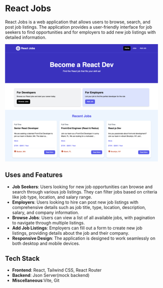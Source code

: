 # React Jobs

React Jobs is a web application that allows users to browse, search, and post job listings. The application provides a user-friendly interface for job seekers to find opportunities and for employers to add new job listings with detailed information.

![Project HomePage](screen.png)

## Uses and Features

- **Job Seekers**: Users looking for new job opportunities can browse and search through various job listings. They can filter jobs based on criteria like job type, location, and salary range.
- **Employers**: Users looking to hire can post new job listings with comprehensive details such as job title, type, location, description, salary, and company information.
- **Browse Jobs**: Users can view a list of all available jobs, with pagination to navigate through multiple listings.
- **Add Job Listings**: Employers can fill out a form to create new job listings, providing details about the job and their company.
- **Responsive Design**: The application is designed to work seamlessly on both desktop and mobile devices.

## Tech Stack

- **Frontend**: React, Tailwind CSS, React Router
- **Backend**: Json Server(mock backend)
- **Miscellaneous**:Vite, Git